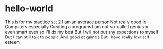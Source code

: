 # hello-world
This is for my practice set 2
I am an average person
Not really good in Computers especially Creating a programs
I am not-so-called genius or even smart
even so I'll do my best
But I will not put any expections to myself
But I can still talk to people
And good at games
But I have really low self-esteem
